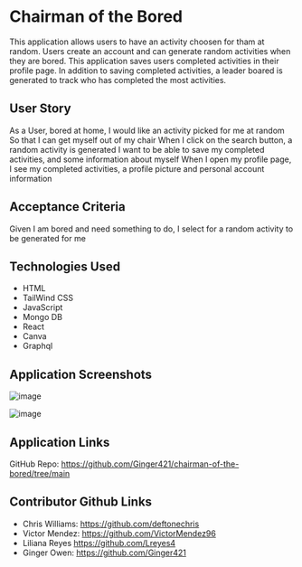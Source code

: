# Chairman of the Bored

This application allows users to have an activity choosen for tham at random. Users create an account and can generate random activities when they are bored. This application saves users completed activities in their profile page. In addition to saving completed activities, a leader boared is generated to track who has completed the most activities.

## User Story
As a User, bored at home, I would like an activity picked for me at random
So that I can get myself out of my chair
When I click on the search button, a random activity is generated
I want to be able to save my completed activities, and some information about myself
When I open my profile page, I see my completed activities, a profile picture and personal account information

## Acceptance Criteria
Given I am bored and need something to do,
I select for a random activity to be generated for me

## Technologies Used
- HTML
- TailWind CSS
- JavaScript
- Mongo DB
- React
- Canva
- Graphql

## Application Screenshots
![image](https://user-images.githubusercontent.com/101539821/194795484-2bc08084-5537-4e78-ae59-f3933b0b8db9.png)

![image](https://user-images.githubusercontent.com/101539821/195414892-b2d2f0c2-f52b-44f6-b511-97bc84856cf2.png)


## Application Links
GitHub Repo: https://github.com/Ginger421/chairman-of-the-bored/tree/main

## Contributor Github Links
- Chris Williams: https://github.com/deftonechris
- Victor Mendez: https://github.com/VictorMendez96
- Liliana Reyes https://github.com/Lreyes4
- Ginger Owen: https://github.com/Ginger421
